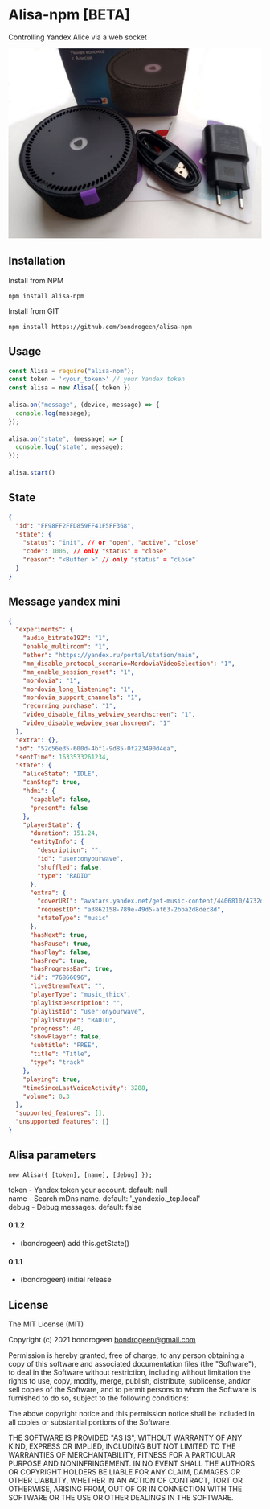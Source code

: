# Alisa-npm [BETA]

Controlling Yandex Alice via a web socket

![image](https://raw.githubusercontent.com/bondrogeen/alisa-npm/main/images/image.jpg)

## Installation
Install from NPM
```
npm install alisa-npm
```
Install from GIT
```
npm install https://github.com/bondrogeen/alisa-npm
```

## Usage
```javascript
const Alisa = require("alisa-npm");
const token = '<your_token>' // your Yandex token
const alisa = new Alisa({ token })

alisa.on("message", (device, message) => {
  console.log(message);
});

alisa.on("state", (message) => {
  console.log('state', message);
});

alisa.start()

```
## State
```JSON
{ 
  "id": "FF98FF2FFD859FF41F5FF368", 
  "state": { 
    "status": "init", // or "open", "active", "close"
    "code": 1006, // only "status" = "close"
    "reason": "<Buffer >" // only "status" = "close"
  } 
}
```

## Message yandex mini
```JSON
{
  "experiments": {
    "audio_bitrate192": "1",
    "enable_multiroom": "1",
    "ether": "https://yandex.ru/portal/station/main",
    "mm_disable_protocol_scenario=MordoviaVideoSelection": "1",
    "mm_enable_session_reset": "1",
    "mordovia": "1",
    "mordovia_long_listening": "1",
    "mordovia_support_channels": "1",
    "recurring_purchase": "1",
    "video_disable_films_webview_searchscreen": "1",
    "video_disable_webview_searchscreen": "1"
  },
  "extra": {},
  "id": "52c56e35-600d-4bf1-9d85-0f223490d4ea",
  "sentTime": 1633533261234,
  "state": {
    "aliceState": "IDLE",
    "canStop": true,
    "hdmi": {
      "capable": false,
      "present": false
    },
    "playerState": {
      "duration": 151.24,
      "entityInfo": {
        "description": "",
        "id": "user:onyourwave",
        "shuffled": false,
        "type": "RADIO"
      },
      "extra": {
        "coverURI": "avatars.yandex.net/get-music-content/4406810/4732d077.a.13586183-1/%%",
        "requestID": "a3862158-789e-49d5-af63-2bba2d8dec8d",
        "stateType": "music"
      },
      "hasNext": true,
      "hasPause": true,
      "hasPlay": false,
      "hasPrev": true,
      "hasProgressBar": true,
      "id": "76866096",
      "liveStreamText": "",
      "playerType": "music_thick",
      "playlistDescription": "",
      "playlistId": "user:onyourwave",
      "playlistType": "RADIO",
      "progress": 40,
      "showPlayer": false,
      "subtitle": "FREE",
      "title": "Title",
      "type": "track"
    },
    "playing": true,
    "timeSinceLastVoiceActivity": 3288,
    "volume": 0.3
  },
  "supported_features": [],
  "unsupported_features": []
}
```
## Alisa parameters
```
new Alisa({ [token], [name], [debug] });
```
token - Yandex token your account.  default: null<br>
name - Search mDns name. default: '_yandexio._tcp.local'<br>
debug - Debug messages. default: false<br>





#### 0.1.2
* (bondrogeen) add this.getState()

#### 0.1.1
* (bondrogeen) initial release

## License
The MIT License (MIT)

Copyright (c) 2021 bondrogeen <bondrogeen@gmail.com>

Permission is hereby granted, free of charge, to any person obtaining a copy
of this software and associated documentation files (the "Software"), to deal
in the Software without restriction, including without limitation the rights
to use, copy, modify, merge, publish, distribute, sublicense, and/or sell
copies of the Software, and to permit persons to whom the Software is
furnished to do so, subject to the following conditions:

The above copyright notice and this permission notice shall be included in
all copies or substantial portions of the Software.

THE SOFTWARE IS PROVIDED "AS IS", WITHOUT WARRANTY OF ANY KIND, EXPRESS OR
IMPLIED, INCLUDING BUT NOT LIMITED TO THE WARRANTIES OF MERCHANTABILITY,
FITNESS FOR A PARTICULAR PURPOSE AND NONINFRINGEMENT. IN NO EVENT SHALL THE
AUTHORS OR COPYRIGHT HOLDERS BE LIABLE FOR ANY CLAIM, DAMAGES OR OTHER
LIABILITY, WHETHER IN AN ACTION OF CONTRACT, TORT OR OTHERWISE, ARISING FROM,
OUT OF OR IN CONNECTION WITH THE SOFTWARE OR THE USE OR OTHER DEALINGS IN
THE SOFTWARE.